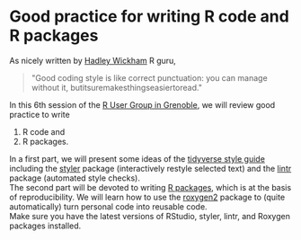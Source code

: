# Good practice for writing R code and R packages

As nicely written by [Hadley Wickham](http://hadley.nz/) R guru,  

> "Good coding style is like correct punctuation: you can manage without it, butitsuremakesthingseasiertoread." 

In this 6th session of the [R User Group in Grenoble](https://r-in-grenoble.github.io/index.html), we will review good practice to write 

1. R code and 
2. R packages.  

In a first part, we will present some ideas of the [tidyverse style guide](http://style.tidyverse.org/) including the [styler](http://styler.r-lib.org/) package (interactively restyle selected text) and the [lintr](https://github.com/jimhester/lintr) package (automated style checks).  
    The second part will be devoted to writing [R packages](http://r-pkgs.had.co.nz/), which is at the basis of reproducibility. We will learn how to use the [roxygen2](https://github.com/klutometis/roxygen) package to (quite automatically) turn personal code into reusable code.  
    Make sure you have the latest versions of RStudio, styler, lintr, and Roxygen packages installed.